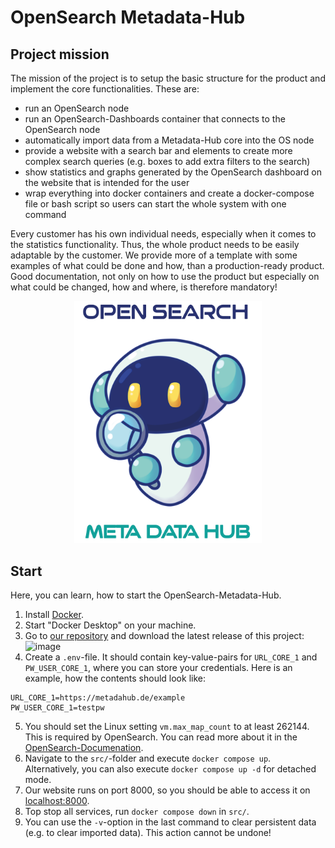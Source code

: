 # OpenSearch Metadata-Hub

## Project mission
  The mission of the project is to setup the basic structure for the product and implement the core functionalities.
  These are:
  - run an OpenSearch node
  - run an OpenSearch-Dashboards container that connects to the OpenSearch node
  - automatically import data from a Metadata-Hub core into the OS node
  - provide a website with a search bar and elements to create more complex search queries (e.g. boxes to add extra filters to the search)
  - show statistics and graphs generated by the OpenSearch dashboard on the website that is intended for the user
  - wrap everything into docker containers and create a docker-compose file or bash script so users can start the whole system with one command

  Every customer has his own individual needs, especially when it comes to the statistics functionality. Thus, the whole product needs to be easily adaptable by the customer. We provide more of a template with some examples   of what could be done and how, than a production-ready product.
  Good documentation, not only on how to use the product but especially on what could be changed, how and where, is therefore mandatory!
  
  
  

<p align="center">
  <img src="./Deliverables/sprint-01/team-logo.png" alt="" width="300"/>
</p>

## Start

Here, you can learn, how to start the OpenSearch-Metadata-Hub.

1) Install [Docker](https://docs.docker.com/desktop/).
2) Start "Docker Desktop" on your machine.
3) Go to [our repository](https://github.com/amosproj/amos2023ss02-open-search-meta-data-hub) and download the latest release of this project: ![image](https://github.com/amosproj/amos2023ss02-open-search-meta-data-hub/assets/105235679/1e809ffd-c11d-4c42-bd0f-a667ae1c3992)
4) Create a `.env`-file. It should contain key-value-pairs for `URL_CORE_1` and `PW_USER_CORE_1`, where you can store your credentials. Here is an example, how the contents should look like:
```
URL_CORE_1=https://metadahub.de/example
PW_USER_CORE_1=testpw
```
5) You should set the Linux setting `vm.max_map_count` to at least 262144. This is required by OpenSearch. You can read more about it in the [OpenSearch-Documenation](https://opensearch.org/docs/latest/install-and-configure/install-opensearch/index/#important-settings).
6) Navigate to the `src/`-folder and execute `docker compose up`. Alternatively, you can also execute `docker compose up -d` for detached mode.
7) Our website runs on port 8000, so you should be able to access it on [localhost:8000](localhost:8000).
8) Top stop all services, run `docker compose down` in `src/`.
9) You can use the `-v`-option in the last command to clear persistent data (e.g. to clear imported data). This action cannot be undone!
